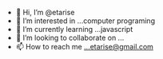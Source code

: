 - 👋 Hi, I’m @etarise
- 👀 I’m interested in ...computer programing
- 🌱 I’m currently learning ...javascript
- 💞️ I’m looking to collaborate on ...
- 📫 How to reach me ...etarise@gmail.com

<!---
etarise/etarise is a ✨ special ✨ repository because its `README.md` (this file) appears on your GitHub profile.
You can click the Preview link to take a look at your changes.
--->
